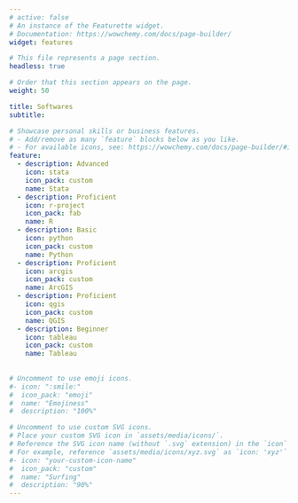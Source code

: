 ```yaml
---
# active: false
# An instance of the Featurette widget.
# Documentation: https://wowchemy.com/docs/page-builder/
widget: features

# This file represents a page section.
headless: true

# Order that this section appears on the page.
weight: 50

title: Softwares
subtitle:

# Showcase personal skills or business features.
# - Add/remove as many `feature` blocks below as you like.
# - For available icons, see: https://wowchemy.com/docs/page-builder/#icons
feature:
  - description: Advanced
    icon: stata
    icon_pack: custom
    name: Stata
  - description: Proficient
    icon: r-project
    icon_pack: fab
    name: R
  - description: Basic
    icon: python
    icon_pack: custom
    name: Python
  - description: Proficient
    icon: arcgis
    icon_pack: custom
    name: ArcGIS
  - description: Proficient
    icon: qgis
    icon_pack: custom
    name: QGIS
  - description: Beginner
    icon: tableau
    icon_pack: custom
    name: Tableau
    
    
# Uncomment to use emoji icons.
#- icon: ":smile:"
#  icon_pack: "emoji"
#  name: "Emojiness"
#  description: "100%"

# Uncomment to use custom SVG icons.
# Place your custom SVG icon in `assets/media/icons/`.
# Reference the SVG icon name (without `.svg` extension) in the `icon` field.
# For example, reference `assets/media/icons/xyz.svg` as `icon: 'xyz'`
#- icon: "your-custom-icon-name"
#  icon_pack: "custom"
#  name: "Surfing"
#  description: "90%"
---
```

